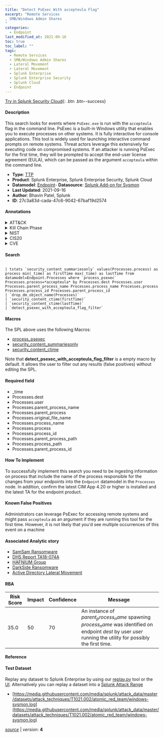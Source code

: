 ```yaml
---
title: "Detect PsExec With accepteula Flag"
excerpt: "Remote Services
, SMB/Windows Admin Shares
"
categories:
  - Endpoint
last_modified_at: 2021-09-16
toc: true
toc_label: ""
tags:
  - Remote Services
  - SMB/Windows Admin Shares
  - Lateral Movement
  - Lateral Movement
  - Splunk Enterprise
  - Splunk Enterprise Security
  - Splunk Cloud
  - Endpoint
---
```




[Try in Splunk Security Cloud](https://www.splunk.com/en_splunk_app_enrichmentus/cyber-security.html){: .btn .btn--success}

#### Description

This search looks for events where `PsExec.exe` is run with the `accepteula` flag in the command line. PsExec is a built-in Windows utility that enables you to execute processes on other systems. It is fully interactive for console applications. This tool is widely used for launching interactive command prompts on remote systems. Threat actors leverage this extensively for executing code on compromised systems. If an attacker is running PsExec for the first time, they will be prompted to accept the end-user license agreement (EULA), which can be passed as the argument `accepteula` within the command line.

- **Type**: [TTP](https://github.com/splunk/security_content/wiki/Detection-Analytic-Types)
- **Product**: Splunk Enterprise, Splunk Enterprise Security, Splunk Cloud
- **Datamodel**: [Endpoint](https://docs.splunk.com/Documentation/CIM/latest/User/Endpoint)- **Datasource**: [Splunk Add-on for Sysmon](https://splunkbase.splunk.com/app/5709)
- **Last Updated**: 2021-09-16
- **Author**: Bhavin Patel, Splunk
- **ID**: 27c3a83d-cada-47c6-9042-67baf19d2574


#### Annotations

<details>
  <summary>ATT&CK</summary>

<div markdown="1">


| ID             | Technique        |  Tactic             |
| -------------- | ---------------- |-------------------- |
| [T1021](https://attack.mitre.org/techniques/T1021/) | Remote Services | Lateral Movement |

| [T1021.002](https://attack.mitre.org/techniques/T1021/002/) | SMB/Windows Admin Shares | Lateral Movement |

</div>
</details>


<details>
  <summary>Kill Chain Phase</summary>

<div markdown="1">

* Actions on Objectives


</div>
</details>


<details>
  <summary>NIST</summary>

<div markdown="1">

* PR.PT
* DE.CM



</div>
</details>

<details>
  <summary>CIS20</summary>

<div markdown="1">

* CIS 8



</div>
</details>

<details>
  <summary>CVE</summary>

<div markdown="1">


</div>
</details>

#### Search

```

| tstats `security_content_summariesonly` values(Processes.process) as process min(_time) as firstTime max(_time) as lastTime from datamodel=Endpoint.Processes where `process_psexec` Processes.process=*accepteula* by Processes.dest Processes.user Processes.parent_process_name Processes.process_name Processes.process Processes.process_id Processes.parent_process_id 
| `drop_dm_object_name(Processes)`
| `security_content_ctime(firstTime)`
| `security_content_ctime(lastTime)` 
| `detect_psexec_with_accepteula_flag_filter`
```

#### Macros
The SPL above uses the following Macros:
* [process_psexec](https://github.com/splunk/security_content/blob/develop/macros/process_psexec.yml)
* [security_content_summariesonly](https://github.com/splunk/security_content/blob/develop/macros/security_content_summariesonly.yml)
* [security_content_ctime](https://github.com/splunk/security_content/blob/develop/macros/security_content_ctime.yml)

Note that **detect_psexec_with_accepteula_flag_filter** is a empty macro by default. It allows the user to filter out any results (false positives) without editing the SPL.

#### Required field
* _time
* Processes.dest
* Processes.user
* Processes.parent_process_name
* Processes.parent_process
* Processes.original_file_name
* Processes.process_name
* Processes.process
* Processes.process_id
* Processes.parent_process_path
* Processes.process_path
* Processes.parent_process_id


#### How To Implement
To successfully implement this search you need to be ingesting information on process that include the name of the process responsible for the changes from your endpoints into the `Endpoint` datamodel in the `Processes` node. In addition, confirm the latest CIM App 4.20 or higher is installed and the latest TA for the endpoint product.

#### Known False Positives
Administrators can leverage PsExec for accessing remote systems and might pass `accepteula` as an argument if they are running this tool for the first time. However, it is not likely that you'd see multiple occurrences of this event on a machine

#### Associated Analytic story
* [SamSam Ransomware](/stories/samsam_ransomware)
* [DHS Report TA18-074A](/stories/dhs_report_ta18-074a)
* [HAFNIUM Group](/stories/hafnium_group)
* [DarkSide Ransomware](/stories/darkside_ransomware)
* [Active Directory Lateral Movement](/stories/active_directory_lateral_movement)




#### RBA

| Risk Score  | Impact      | Confidence   | Message      |
| ----------- | ----------- |--------------|--------------|
| 35.0 | 50 | 70 | An instance of $parent_process_name$ spawning $process_name$ was identified on endpoint $dest$ by user $user$ running the utility for possibly the first time. |


#### Reference


#### Test Dataset
Replay any dataset to Splunk Enterprise by using our [replay.py](https://github.com/splunk/attack_data#using-replaypy) tool or the [UI](https://github.com/splunk/attack_data#using-ui).
Alternatively you can replay a dataset into a [Splunk Attack Range](https://github.com/splunk/attack_range#replay-dumps-into-attack-range-splunk-server)


* [https://media.githubusercontent.com/media/splunk/attack_data/master/datasets/attack_techniques/T1021.002/atomic_red_team/windows-sysmon.log](https://media.githubusercontent.com/media/splunk/attack_data/master/datasets/attack_techniques/T1021.002/atomic_red_team/windows-sysmon.log)



[*source*](https://github.com/splunk/security_content/tree/develop/detections/endpoint/detect_psexec_with_accepteula_flag.yml) \| *version*: **4**